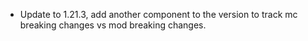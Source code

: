 - Update to 1.21.3, add another component to the version to track mc breaking changes vs mod breaking changes.